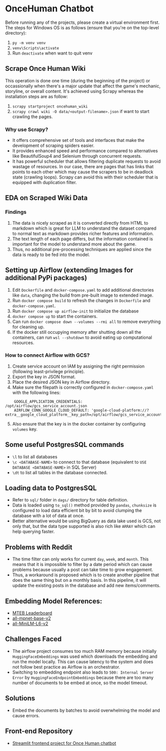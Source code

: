 # OnceHuman Chatbot
Before running any of the projects, please create a virtual environment first. The steps for Windows OS is as follows (ensure that you're on the top-level directory):
1. `py -m venv venv`
2. `venv\Scripts\activate`
3. Run `deactivate` when want to quit venv

## Scrape Once Human Wiki
This operation is done one time (during the beginning of the project) or occassionally when there's a major update that affect the game's mechanic, storyline, or overall content. It's achieved using Scrapy whereas the installation steps are as follow:
1. `scrapy startproject oncehuman_wiki`
2. `scrapy crawl wiki -O data/<output-filename>.json` if want to start crawling the pages.

### Why use Scrapy?
- It offers comprehensive set of tools and interfaces that make the development of scraping spiders easier. 
- It provides enhanced speed and performance compared to alternatives like BeautifulSoup4 and Selenium through concurrent requests. 
- It has powerful scheduler that allows filtering duplicate requests to avoid wastage of resources. In our case, there are pages that has links that points to each other which may cause the scrapers to be in deadlock state (crawling loops). Scrapy can avoid this with their scheduler that is equipped with duplication filter.

## EDA on Scraped Wiki Data
### Findings
1. The data is nicely scraped as it is converted directly from HTML to markdown which is great for LLM to understand the dataset compared to normal text as markdown provides richer features and information.
2. The text length of each page differs, but the information contained is important for the model to understand more about the game. 
3. Thus, no additional pre-processing techniques are applied since the data is ready to be fed into the model. 

## Setting up Airflow (extending Images for additional PyPi packages)
1. Edit `Dockerfile` and `docker-compose.yaml` to add additional directories like `data`, changing the build from pre-built image to extended image.
2. Run `docker compose build` to refresh the changes in `Dockerfile` and `docker-compose.yaml`.
3. Run `docker compose up airflow-init` to initialize the database
4. `docker compose up` to start the containers.
5. Can run `docker compose down --volumes --rmi all` to remove everything for cleaning up.
6. If the docker still occupying memory after shutting down all the containers, can run `wsl --shutdown` to avoid eating up computational resources.

### How to connect Airflow with GCS?
1. Create service account on IAM by assigning the right permission (following least-privilege principle).
2. Export the key in JSON format.
3. Place the desired JSON key in Airflow directory.
4. Make sure the filepath is correctly configured in `docker-compose.yaml` with the following lines:
```
    GOOGLE_APPLICATION_CREDENTIALS: /opt/airflow/gcs_service_account.json
    AIRFLOW_CONN_GOOGLE_CLOUD_DEFAULT: 'google-cloud-platform://?extra__google_cloud_platform__key_path=/opt/airflow/gcs_service_account.json'
```
5. Also ensure that the key is in the docker container by configuring `volumes` key.

## Some useful PostgresSQL commands
- `\l` to list all databases
- `\c <DATABASE-NAME>` to connect to that database (equivalent to `USE DATABASE <DATABASE-NAME>` in SQL Server)
- `\dt` to list all tables in the database connected.

## Loading data to PostgresSQL
- Refer to `sql/` folder in `dags/` directory for table definition.
- Data is loaded using `to_sql()` method provided by `pandas`, `chunksize` is configured to load data efficient bit by bit to avoid clumping the database with a lot of data at once.
- Better alternative would be using BigQuery as data lake used is GCS, not only that, but the data type supported is also rich like `ARRAY` which can help querying faster.

## Problems with Reddit
- The time filter can only works for current `day`, `week`, and `month`. This means that it is impossible to filter by a date period which can cause problems because usually a post can take time to grow engagement.
- Thus, a workaround is proposed which is to create another pipeline that does the same thing but on a monthly basis. In this pipeline, it will update the existing posts in the database and add new items/comments. 

## Embedding Model References:
- [MTEB Leaderboard](https://huggingface.co/spaces/mteb/leaderboard)
- [all-mpnet-base-v2](https://huggingface.co/sentence-transformers/all-mpnet-base-v2)
- [all-MiniLM-L6-v2](https://huggingface.co/sentence-transformers/all-MiniLM-L6-v2)

## Challenges Faced
- The airflow project consumes too much RAM memory because initially `HuggingFaceEmbeddings` was used which downloads the embedding and run the model locally. This can cause latency to the system and does not follow best practice as Airflow is an orchestrator. 
- Switching to embedding endpoint also leads to `500: Internal Server Error` by `HuggingFaceEndpointEmbeddings` because there are too many number of documents to be embed at once, so the model timeout. 

## Solutions
- Embed the documents by batches to avoid overwhelming the model and cause errors.

## Front-end Repository
- [Streamlit frontend project for Once Human chatbot](https://github.com/HkFromMY/oncehuman-frontend)
